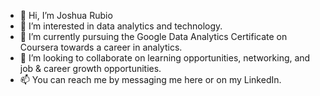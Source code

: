 - 👋 Hi, I’m Joshua Rubio
- 👀 I’m interested in data analytics and technology.
- 🌱 I’m currently pursuing the Google Data Analytics Certificate on Coursera towards a career in analytics.
- 💞️ I’m looking to collaborate on learning opportunities, networking, and job & career growth opportunities.
- 📫 You can reach me by messaging me here or on my LinkedIn.

<!---
joshuarubio7/joshuarubio7 is a ✨ special ✨ repository because its `README.md` (this file) appears on your GitHub profile.
You can click the Preview link to take a look at your changes.
--->
